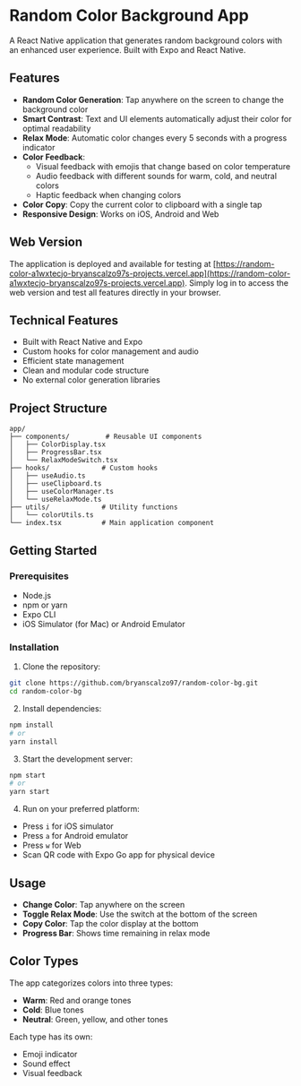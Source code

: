 # Random Color Background App

A React Native application that generates random background colors with an enhanced user experience. Built with Expo and React Native.

## Features

- **Random Color Generation**: Tap anywhere on the screen to change the background color
- **Smart Contrast**: Text and UI elements automatically adjust their color for optimal readability
- **Relax Mode**: Automatic color changes every 5 seconds with a progress indicator
- **Color Feedback**:
  - Visual feedback with emojis that change based on color temperature
  - Audio feedback with different sounds for warm, cold, and neutral colors
  - Haptic feedback when changing colors
- **Color Copy**: Copy the current color to clipboard with a single tap
- **Responsive Design**: Works on iOS, Android and Web

## Web Version

The application is deployed and available for testing at [https://random-color-a1wxtecjo-bryanscalzo97s-projects.vercel.app](https://random-color-a1wxtecjo-bryanscalzo97s-projects.vercel.app). Simply log in to access the web version and test all features directly in your browser.

## Technical Features

- Built with React Native and Expo
- Custom hooks for color management and audio
- Efficient state management
- Clean and modular code structure
- No external color generation libraries

## Project Structure

```
app/
├── components/         # Reusable UI components
│   ├── ColorDisplay.tsx
│   ├── ProgressBar.tsx
│   └── RelaxModeSwitch.tsx
├── hooks/             # Custom hooks
│   ├── useAudio.ts
│   ├── useClipboard.ts
│   ├── useColorManager.ts
│   └── useRelaxMode.ts
├── utils/             # Utility functions
│   └── colorUtils.ts
└── index.tsx          # Main application component
```

## Getting Started

### Prerequisites

- Node.js
- npm or yarn
- Expo CLI
- iOS Simulator (for Mac) or Android Emulator

### Installation

1. Clone the repository:

```bash
git clone https://github.com/bryanscalzo97/random-color-bg.git
cd random-color-bg
```

2. Install dependencies:

```bash
npm install
# or
yarn install
```

3. Start the development server:

```bash
npm start
# or
yarn start
```

4. Run on your preferred platform:

- Press `i` for iOS simulator
- Press `a` for Android emulator
- Press `w` for Web
- Scan QR code with Expo Go app for physical device

## Usage

- **Change Color**: Tap anywhere on the screen
- **Toggle Relax Mode**: Use the switch at the bottom of the screen
- **Copy Color**: Tap the color display at the bottom
- **Progress Bar**: Shows time remaining in relax mode

## Color Types

The app categorizes colors into three types:

- **Warm**: Red and orange tones
- **Cold**: Blue tones
- **Neutral**: Green, yellow, and other tones

Each type has its own:

- Emoji indicator
- Sound effect
- Visual feedback
